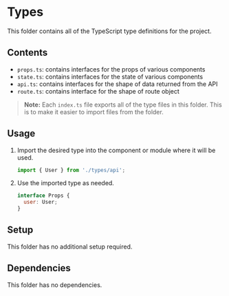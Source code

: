 # Types

This folder contains all of the TypeScript type definitions for the project.

## Contents

- `props.ts`: contains interfaces for the props of various components
- `state.ts`: contains interfaces for the state of various components
- `api.ts`: contains interfaces for the shape of data returned from the API
- `route.ts`: contains interface for the shape of route object

> **Note:** Each `index.ts` file exports all of the type files in this folder. This is to make it easier to import files from the folder.

## Usage

1. Import the desired type into the component or module where it will be used.

   ```javascript
   import { User } from './types/api';
   ```

2. Use the imported type as needed.
   ```javascript
   interface Props {
     user: User;
   }
   ```

## Setup

This folder has no additional setup required.

## Dependencies

This folder has no dependencies.
